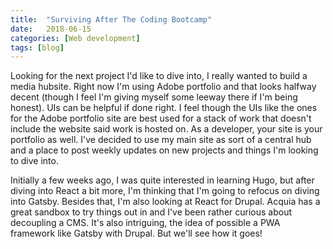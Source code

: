 ```yaml
---
title:  "Surviving After The Coding Bootcamp"
date:   2018-06-15
categories: [Web development]
tags: [blog]
---
```

Looking for the next project I'd like to dive into, I really wanted to build a media hubsite. Right now I'm using Adobe portfolio and that looks halfway decent (though I feel I'm giving myself some leeway there if I'm being honest). UIs can be helpful if done right. I feel though the UIs like the ones for the Adobe portfolio site are best used for a stack of work that doesn't include the website said work is hosted on. As a developer, your site is your portfolio as well. I've decided to use my main site as sort of a central hub and a place to post weekly updates on new projects and things I'm looking to dive into. 

Initially a few weeks ago, I was quite interested in learning Hugo, but after diving into React a bit more, I'm thinking that I'm going to refocus on diving into Gatsby. Besides that, I'm also looking at React for Drupal. Acquia has a great sandbox to try things out in and I've been rather curious about decoupling a CMS. It's also intriguing, the idea of possible a PWA framework like Gatsby with Drupal. But we'll see how it goes!

